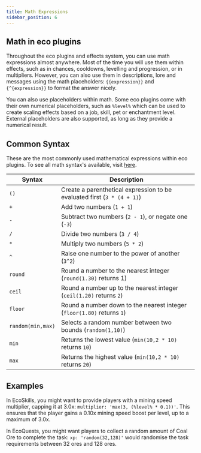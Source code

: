 ```yaml
---
title: Math Expressions
sidebar_position: 6
---
```

## Math in eco plugins
Throughout the eco plugins and effects system, you can use math expressions almost anywhere. Most of the time you will use them within effects, such as in chances, cooldowns, levelling and progression, or in multipliers. However, you can also use them in descriptions, lore and messages using the math placeholders: `{{expression}}` and `{^{expression}}` to format the answer nicely.

You can also use placeholders within math. Some eco plugins come with their own numerical placeholders, such as `%level%` which can be used to create scaling effects based on a job, skill, pet or enchantment level. External placeholders are also supported, as long as they provide a numerical result.
## Common Syntax
These are the most commonly used mathematical expressions within eco plugins. To see all math syntax's available, visit [here](https://github.com/boxbeam/Crunch?tab=readme-ov-file#operations-and-syntax).

| Syntax            | Description                                                             |
| ----------------- | ----------------------------------------------------------------------- |
| `()`              | Create a parenthetical expression to be evaluated first (`3 * (4 + 1)`) |
| `+`               | Add two numbers (`1 + 1`)                                               |
| `-`               | Subtract two numbers (`2 - 1`), or negate one (`-3`)                    |
| `/`               | Divide two numbers (`3 / 4`)                                            |
| `*`               | Multiply two numbers (`5 * 2`)                                          |
| `^`               | Raise one number to the power of another (`3^2`)                        |
| `round`           | Round a number to the nearest integer (`round(1.30)` returns 1)         |
| `ceil`            | Round a number up to the nearest integer (`ceil(1.20)` returns `2`)     |
| `floor`           | Round a number down to the nearest integer (`floor(1.80)` returns `1`)  |
| `random(min,max)` | Selects a random number between two bounds (`random(1,10)`)             |
| `min`             | Returns the lowest value (`min(10,2 * 10)` returns `10`)                |
| `max`             | Returns the highest value (`min(10,2 * 10)` returns `20`)               |
## Examples

In EcoSkills, you might want to provide players with a mining speed multiplier, capping it at 3.0x: `multiplier: 'max(3, (%level% * 0.1))'`. This ensures that the player gains a 0.10x mining speed boost per level, up to a maximum of 3.0x.

In EcoQuests, you might want players to collect a random amount of Coal Ore to complete the task: `xp: 'random(32,128)'` would randomise the task requirements between 32 ores and 128 ores.